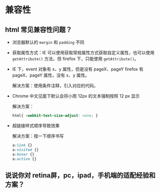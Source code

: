 # 兼容性

## html 常见兼容性问题？

* 浏览器默认的 `margin` 和 `padding` 不同

* 获取属性方式：IE 可以使用获取常规属性方式获取自定义属性，也可以使用 `getAttribute()` 方法，但 firefox 下，只能使用 `getAttribute()`。

* IE 下，event 对象有 x、y 属性，但是没有 pageX、pageY firefox 有 pageX、pageY 属性，没有  x、y 属性。

  解决方案：使用条件注释，引入对应的代码。

* Chrome 中文见面下默认会将小雨 12px 的文本强制按照 12 px 显示

  解决方案：

  ```css
  html{ -webkit-text-size-adjust: none; }
  ```

* 超链接样式顺序导致效果

  解决方案：按一下顺序书写

  ```css
  a:link {}
  a:visited {}
  a:hover {}
  a:active {}
  ```

## 说说你对 retina屏，pc，ipad，手机端的适配经验和方案？